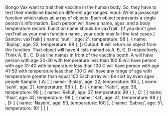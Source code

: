 Bongo Vax want to trial their vaccine in the human body. So, they have to test their
medicine based on different age ranges.
Input:
Write a javascript function which takes an array of objects. Each object represents
a single person's information.
Each person will have a name, ages, and a body temperature record.
Function name should be vaxTrail . [If you don't give vaxTrail as your main
function name , your code may fail the test cases.]
Sample:
vaxTrail([
 { name: 'sunil', age: 21, temperature: 98 },
 { name: 'Biplap', age: 22, temperature: 98 },
 ])
Output:
It will return an object from the function. That object will have 4 lists named as A, B,
C, D respectively . Think A, B , C, D as line names in front of the vaccine booth.
A will have person with age 20-30 with temperature less than 100
B will have person with age 31-40 with temperature less than 100
C will have person with age 41-50 with temperature less than 100
D will have any range of age with temperature greater than equal 100
Each array will be sort by even ages people
Sample:
{
 A: [
 { name: 'Biplap', age: 22, temperature: 98 },
 { name: 'sunil', age: 21, temperature: 98 }
 ]
,
B:
 [ { name: 'Kabir', age: 36, temperature: 99 }, { name: 'Rahul', age: 37,
temperature: 99 } ]
,
C: [ { name: 'Paul', age: 42, temperature: 98 }, { name: 'Kat', age: 41,
temperature: 98 } ]
,
D: [ { name: 'Nayem', age: 50, temperature: 100 }, { name: 'Sabnaj', age: 51,
temperature: 101 } ]
}
